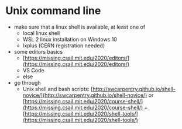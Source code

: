 # Unix command line

- make sure that a linux shell is available, at least one of
  - local linux shell
  - WSL 2 linux installation on Windows 10
  - lxplus (CERN registration needed)
- some editors basics
  - [https://missing.csail.mit.edu/2020/editors/](https://missing.csail.mit.edu/2020/editors/)
  - VS Code
  - else
- go through
  - Unix shell and bash scripts: [http://swcarpentry.github.io/shell-novice/](http://swcarpentry.github.io/shell-novice/) or [https://missing.csail.mit.edu/2020/course-shell/](https://missing.csail.mit.edu/2020/course-shell/) + [https://missing.csail.mit.edu/2020/shell-tools/](https://missing.csail.mit.edu/2020/shell-tools/)


